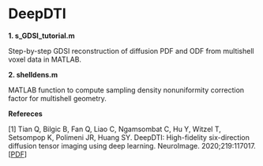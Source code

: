# DeepDTI

**1. s_GDSI_tutorial.m**

Step-by-step GDSI reconstruction of diffusion PDF and ODF from multishell voxel data in MATLAB.

**2. shelldens.m**

  MATLAB function to compute sampling density nonuniformity correction factor for multishell geometry.

**Refereces**

[1] Tian Q, Bilgic B, Fan Q, Liao C, Ngamsombat C, Hu Y, Witzel T, Setsompop K, Polimeni JR, Huang SY. DeepDTI: High-fidelity six-direction diffusion tensor imaging using deep learning. NeuroImage. 2020;219:117017. [[PDF](https://www.sciencedirect.com/science/article/pii/S1053811920305036)]
